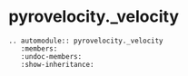 # pyrovelocity.\_velocity

```{eval-rst}
.. automodule:: pyrovelocity._velocity
   :members:
   :undoc-members:
   :show-inheritance:
```
